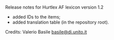 Release notes for Hurtlex AF lexicon version 1.2
- added IDs to the items;
- added translation table (in the repository root).

Credits: Valerio Basile <basile@di.unito.it>
